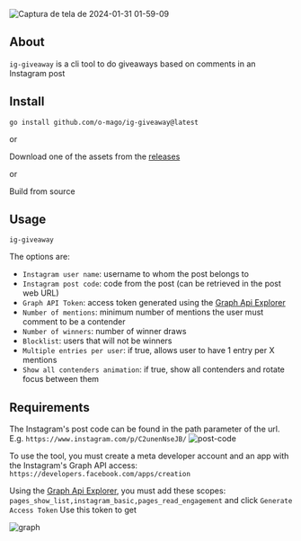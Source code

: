 ![Captura de tela de 2024-01-31 01-59-09](https://github.com/o-mago/ig-giveaway/assets/23153316/c24ddc26-51be-4073-b6f4-2823c0fd647c)

## About

`ig-giveaway` is a cli tool to do giveaways based on comments in an Instagram post

## Install

`go install github.com/o-mago/ig-giveaway@latest`

or

Download one of the assets from the [releases](https://github.com/o-mago/ig-giveaway/releases)

or

Build from source

## Usage

`ig-giveaway`

The options are:

- `Instagram user name`: username to whom the post belongs to
- `Instagram post code`: code from the post (can be retrieved in the post web URL)
- `Graph API Token`: access token generated using the [Graph Api Explorer](https://developers.facebook.com/tools/explorer)
- `Number of mentions`: minimum number of mentions the user must comment to be a contender
- `Number of winners`: number of winner draws
- `Blocklist`: users that will not be winners
- `Multiple entries per user`: if true, allows user to have 1 entry per X mentions
- `Show all contenders animation`: if true, show all contenders and rotate focus between them

## Requirements

The Instagram's post code can be found in the path parameter of the url. E.g. `https://www.instagram.com/p/C2unenNseJB/`
![post-code](https://github.com/o-mago/ig-giveaway/assets/23153316/66e1d5a2-2f5f-4a38-b3c5-5b9b9b9654ca)

To use the tool, you must create a meta developer account and an app with the Instagram's Graph API access: `https://developers.facebook.com/apps/creation`

Using the [Graph Api Explorer](https://developers.facebook.com/tools/explorer), you must add these scopes: `pages_show_list,instagram_basic,pages_read_engagement` and click `Generate Access Token`
Use this token to get

![graph](https://github.com/o-mago/ig-giveaway/assets/23153316/3d107704-c36b-4fa4-a03d-0d166cbd3b7b)


